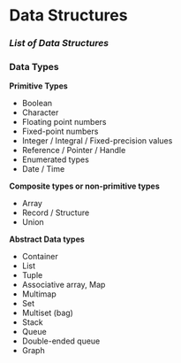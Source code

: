 # Data Structures

### _List of Data Structures_

### Data Types


**Primitive Types**
- Boolean
- Character
- Floating point numbers
- Fixed-point numbers
- Integer / Integral / Fixed-precision values
- Reference / Pointer / Handle
- Enumerated types
- Date / Time 


**Composite types or non-primitive types**
- Array
- Record / Structure
- Union


**Abstract Data types**
- Container
- List
- Tuple
- Associative array, Map
- Multimap
- Set
- Multiset (bag)
- Stack
- Queue
- Double-ended queue
- Graph
